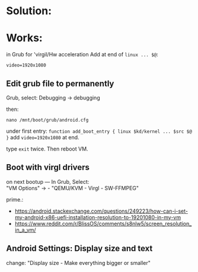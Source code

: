 # Solution:
# Works:
in Grub for 'virgil/Hw acceleration
Add at end of `linux ... $@`:

```
video=1920x1080
```

## Edit grub file to permanently
Grub, select: Debugging -> debugging

then:
```
nano /mnt/boot/grub/android.cfg
```

under first entry: `function add_boot_entry { linux $kd/kernel ... $src $@ }`
add `video=1920x1080` at end.

type `exit` twice. Then reboot VM.

## Boot with virgl drivers
on next bootup — In Grub, Select:  
"VM Options" -> - "QEMU/KVM - Virgl - SW-FFMPEG"

prime.:
- https://android.stackexchange.com/questions/249223/how-can-i-set-my-android-x86-uefi-installation-resolution-to-19201080-in-my-vm
- https://www.reddit.com/r/BlissOS/comments/s8nlw5/screen_resolution_in_a_vm/

## Android Settings: Display size and text
change: "Display size - Make everything bigger or smaller"
